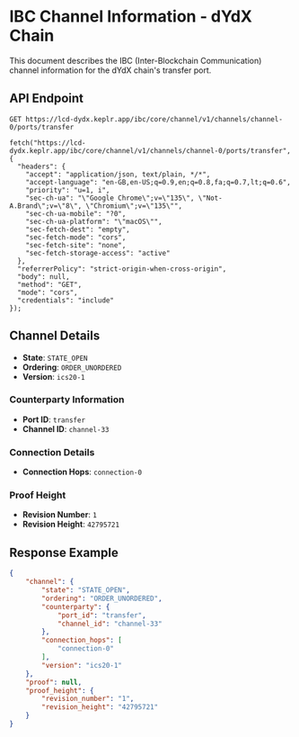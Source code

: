 # IBC Channel Information - dYdX Chain

This document describes the IBC (Inter-Blockchain Communication) channel information for the dYdX chain's transfer port.

## API Endpoint

```
GET https://lcd-dydx.keplr.app/ibc/core/channel/v1/channels/channel-0/ports/transfer
```
```
fetch("https://lcd-dydx.keplr.app/ibc/core/channel/v1/channels/channel-0/ports/transfer", {
  "headers": {
    "accept": "application/json, text/plain, */*",
    "accept-language": "en-GB,en-US;q=0.9,en;q=0.8,fa;q=0.7,lt;q=0.6",
    "priority": "u=1, i",
    "sec-ch-ua": "\"Google Chrome\";v=\"135\", \"Not-A.Brand\";v=\"8\", \"Chromium\";v=\"135\"",
    "sec-ch-ua-mobile": "?0",
    "sec-ch-ua-platform": "\"macOS\"",
    "sec-fetch-dest": "empty",
    "sec-fetch-mode": "cors",
    "sec-fetch-site": "none",
    "sec-fetch-storage-access": "active"
  },
  "referrerPolicy": "strict-origin-when-cross-origin",
  "body": null,
  "method": "GET",
  "mode": "cors",
  "credentials": "include"
});
```

## Channel Details

- **State**: `STATE_OPEN`
- **Ordering**: `ORDER_UNORDERED`
- **Version**: `ics20-1`

### Counterparty Information
- **Port ID**: `transfer`
- **Channel ID**: `channel-33`

### Connection Details
- **Connection Hops**: `connection-0`

### Proof Height
- **Revision Number**: `1`
- **Revision Height**: `42795721`

## Response Example

```json
{
    "channel": {
        "state": "STATE_OPEN",
        "ordering": "ORDER_UNORDERED",
        "counterparty": {
            "port_id": "transfer",
            "channel_id": "channel-33"
        },
        "connection_hops": [
            "connection-0"
        ],
        "version": "ics20-1"
    },
    "proof": null,
    "proof_height": {
        "revision_number": "1",
        "revision_height": "42795721"
    }
}
```